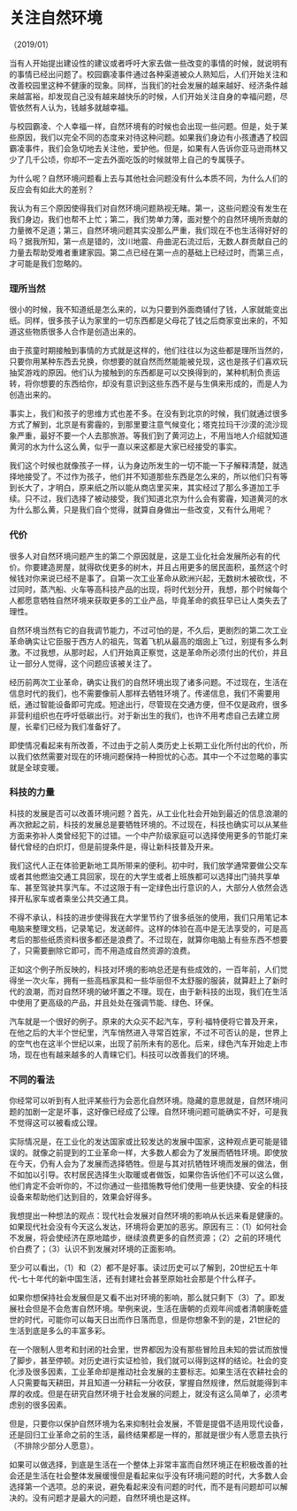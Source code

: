 # 关注自然环境

（2019/01）

当有人开始提出建设性的建议或者呼吁大家去做一些改变的事情的时候，就说明有的事情已经出问题了。校园霸凌事件通过各种渠道被众人熟知后，人们开始关注和改善校园里这种不健康的现象。同样，当我们的社会发展的越来越好、经济条件越来越富裕，却发现自己没有越来越快乐的时候，人们开始关注自身的幸福问题，尽管依然有人认为，钱越多就越幸福。

与校园霸凌、个人幸福一样，自然环境有的时候也会出现一些问题。但是，处于某些原因，我们以完全不同的态度来对待这种问题。如果我们身边有小孩遭遇了校园霸凌事件，我们会急切地去关注他，爱护他。但是，如果有人告诉你亚马逊雨林又少了几千公顷，你却不一定去外面吃饭的时候就带上自己的专属筷子。

为什么呢？自然环境问题看上去与其他社会问题没有什么本质不同，为什么人们的反应会有如此大的差别？

我认为有三个原因使得我们对自然环境问题熟视无睹。第一，这些问题没有发生在我们身边，我们也帮不上忙；第二，我们势单力薄，面对整个的自然环境所贡献的力量微不足道；第三，自然环境问题其实没那么严重，我们现在不也生活得好好的吗？据我所知，第一点是错的，汶川地震、舟曲泥石流过后，无数人群贡献自己的力量去帮助受难者重建家园。第二点已经在第一点的基础上已经过时，而第三点，才可能是我们忽略的。

### 理所当然

很小的时候，我不知道纸是怎么来的，以为只要到外面商铺付了钱，人家就能变出纸。同样，很多孩子认为家里的一切东西都是父母花了钱之后商家变出来的，不知道这些物质很多人合作是创造出来的。

由于孩童时期接触到事情的方式就是这样的，他们往往以为这些都是理所当然的，只要你用某种东西去兑换，你想要的就自然而然能能被兑现，这也是孩子们喜欢玩抽奖游戏的原因。他们认为接触到的东西都是可以交换得到的，某种机制负责运转，将你想要的东西给你，却没有意识到这些东西不是与生俱来形成的，而是人为创造出来的。

事实上，我们和孩子的思维方式也差不多。在没有到北京的时候，我们就通过很多方式了解到，北京是有雾霾的，到那里要注意气候变化；塔克拉玛干沙漠的流沙现象严重，最好不要一个人去那旅游。等我们到了黄河边上，不用当地人介绍就知道黄河的水为什么这么黄，似乎一直以来这都是大家已经接受的事实。

我们这个时候也就像孩子一样，认为身边所发生的一切不能一下子解释清楚，就选择地接受了。不过作为孩子，他们并不知道那些东西是怎么来的，所以他们只有等到长大了，才明白，原来纸之所以能从商店里买来，其实经过了那么多道加工手续。只不过，我们选择了被动接受，我们知道北京为什么会有雾霾，知道黄河的水为什么那么黄，只是我们自个觉得，就算自身做出一些改变，又有什么用呢？

### 代价

很多人对自然环境问题产生的第二个原因就是，这是工业化社会发展所必有的代价。你要建造房屋，就得砍伐更多的树木，并且占用更多的居民面积，虽然这个时候钱对你来说已经不是事了。自第一次工业革命从欧洲兴起，无数树木被砍伐，不过同时，蒸汽船、火车等高科技产品的出现，将时代划分开，我想，那个时候每个人都愿意牺牲自然环境来获取更多的工业产品，毕竟革命的疯狂早已让人类失去了理性。

自然环境当然有它的自我调节能力，不过可怕的是，不久后，更剧烈的第二次工业革命确实让它臣服于西方人的祖先，驾着飞机从最高的烟囱上飞过，别提有多么刺激。不过我想，从那时起，人们开始真正察觉，这是革命所必须付出的代价，并且让一部分人觉得，这个问题应该被关注了。

经历前两次工业革命，确实让我们的自然环境出现了诸多问题。不过现在，生活在信息时代的我们，也不需要像前人那样去牺牲环境了。传递信息，我们不需要用纸，通过智能设备即可完成。短途出行，尽管现在交通方便，但不仅是政府，很多非营利组织也在呼吁低碳出行。对于新出生的我们，也许不用考虑自己去建立房屋，长辈们已经为我们准备好了。

即使情况看起来有所改善，不过由于之前人类历史上长期工业化所付出的代价，所以我们依然需要对现在的环境问题保持一种担忧的心态。其中一个不过忽略的事实就是全球变暖。

### 科技的力量

科技的发展是否可以改善环境问题？首先，从工业化社会开始到最近的信息浪潮的再次掀起之前，科技的发展总是要牺牲环境的。不过现在，科技也确实可以从某些方面来弥补人类曾经犯下的过错。一个中产阶级家庭可以选择使用更多的节能灯来替代曾经的白炽灯，但是前提条件是，得让新科技普及开来。

我们这代人正在体验更新地工具所带来的便利。初中时，我们放学通常要做公交车或者其他燃油交通工具回家，现在的大学生或者上班族都可以选择出门骑共享单车、甚至驾驶共享汽车。不过这限于有一定绿色出行意识的人，大部分人依然会选择开私家车或者乘坐公共交通工具。

不得不承认，科技的进步使得我在大学里节约了很多纸张的使用，我们只用笔记本电脑来整理文档，记录笔记，发送邮件。这样的体验在高中是无法享受的，可是高考后的那些纸质资料很多都还是浪费了。不过现在，就算你电脑上有些东西不想要了，只需要删除它即可，而不用造成自然资源的浪费。

正如这个例子所反映的，科技对环境的影响总还是有些成效的，一百年前，人们觉得坐一次火车，拥有一些高档家具和一些华丽但不太舒服的服装，就算赶上了新时代的浪潮，而对自然环境的破坏置之不理。现在，由于新科技的出现，我们在生活中使用了更高级的产品，并且处处在强调节能、绿色、环保。

汽车就是一个很好的例子。原来的大众买不起汽车，亨利·福特便将它普及开来，在他之后的大半个世纪里，汽车悄然进入寻常百姓家，不过不可否认的是，世界上的空气也在这半个世纪以来，出现了前所未有的恶化。后来，绿色汽车开始走上市场，现在也有越来越多的人青睐它们。科技可以改善我们的环境。

### 不同的看法

你经常可以听到有人批评某些行为会恶化自然环境。隐藏的意思就是，自然环境问题的加剧一定是坏事，这好像已经成了公理。自然环境问题可能确实不好，可是我不觉得这可以被看成公理。

实际情况是，在工业化的发达国家或比较发达的发展中国家，这种观点更可能是错误的。就像之前提到的工业革命一样，大多数人都会为了发展而牺牲环境。即使放在今天，仍有人会为了发展而选择牺牲。但是与其对抗牺牲环境而发展的做法，倒不如加以引导。农村居民选择生火取暖或者做饭，如果你告诉他们不可以这么做，他们肯定不会听你的，不过你通过一些措施教导他们使用一些更快捷、安全的科技设备来帮助他们达到目的，效果会好得多。

我想提出一种想法的观点：现代社会发展对自然环境的影响从长远来看是健康的。如果现代社会没有今天这么发达，环境将会更加的恶劣。原因有三：（1）如何社会不发展，将会使经济在原地踏步，继续浪费更多的自然资源；（2）之前的环境代价白费了；（3）认识不到发展对环境的正面影响。

至少可以看出，（1）和（2）都不是好事。读过历史可以了解到，20世纪五十年代-七十年代的新中国生活，还有封建社会甚至原始社会那是个什么样子。

如果你想保持社会发展但是又看不出对环境的影响，那么就只剩下（3）了。即发展社会但是不会危害自然环境。举例来说，生活在唐朝的贞观年间或者清朝康乾盛世的时代，可能你可以每天日出而作日落而息，但是你想象不到的是，21世纪的生活到底是多么的丰富多彩。

在一个限制人思考和封闭的社会里，世界都因为没有那些冒险且未知的尝试而放慢了脚步，甚至停顿。对历史进行实证检验，我们就可以得到这样的结论。社会的变化涉及很多因素，工业革命却是推动社会发展的主要标志。如果生活在农耕社会的人只需要每天耕田，并且知道一分耕耘一分收获，掌握自然规律，然后就能得到丰厚的收成。但是在研究自然环境于社会发展的问题上，就没有这么简单了，必须考虑别的很多因素。

但是，只要你以保护自然环境为名来抑制社会发展，不管是提倡不适用现代设备，还是回归工业革命之前的生活，最终结果都是一样的，那就是很少有人愿意去执行（不排除少部分人愿意）。

如果可以做选择，到底是生活在一个整体上非常丰富而自然环境正在积极改善的社会还是生活在社会整体发展缓慢但是看起来似乎没有环境问题的时代，大多数人会选择第一个选项。总的来说，避免看起来没有问题的时代，而不是有问题却可以解决的。没有问题才是最大的问题，自然环境也是这样。

 